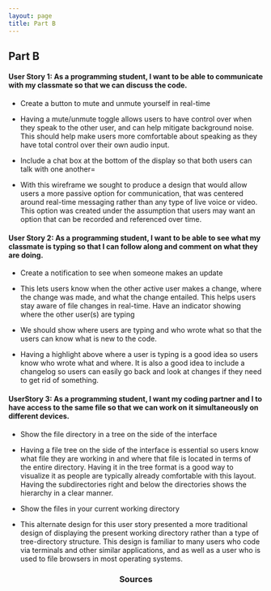 ```yaml
---
layout: page
title: Part B
---
```


## Part B


#### User Story 1: As a programming student, I want to be able to communicate with my classmate so that we can discuss the code.

* Create a button to mute and unmute yourself in real-time

* Having a mute/unmute toggle allows users to have control over when they speak to the other user, and can help mitigate background noise. This should help make users more comfortable about speaking as they have total control over their own audio input.


* Include a chat box at the bottom of the display so that both users can talk with one another=

* With this wireframe we sought to produce a design that would allow users a more passive option for communication, that was centered around real-time messaging rather than any type of live voice or video. This option was created under the assumption that users may want an option that can be recorded and referenced over time.


#### User Story 2: As a programming student, I want to be able to see what my classmate is typing so that I can follow along and comment on what they are doing.

* Create a notification to see when someone makes an update

* This lets users know when the other active user makes a change, where the change was made, and what the change entailed. This helps users stay aware of file changes in real-time.
Have an indicator showing where the other user(s) are typing


* We should show where users are typing and who wrote what so that the users can know what is new to the code. 

* Having a highlight above where a user is typing is a good idea so users know who wrote what and where.  It is also a good idea to include a changelog so users can easily go back and look at changes if they need to get rid of something. 


#### UserStory 3: As a programming student, I want my coding partner and I to have access to the same file so that we can work on it simultaneously on different devices.

* Show the file directory in a tree on the side of the interface 

* Having a file tree on the side of the interface is essential so users know what file they are working in and where that file is located in terms of the entire directory. Having it in the tree format is a good way to visualize it as people are typically already comfortable with this layout. Having the subdirectories right and below the directories shows the hierarchy in a clear manner. 


* Show the files in your current working directory

* This alternate design for this user story presented a more traditional design of displaying the present working directory rather than a type of tree-directory structure. This design is familiar to many users who code via terminals and other similar applications, and as well as a user who is used to file browsers in most operating systems.



<h3 align="center">Sources</h3>



